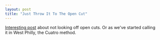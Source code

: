 ```yaml
---
layout: post
title: "Just Throw It To The Open Cut"
---
```


[Interesting post](http://skydmagazine.com/2012/10/win-the-fields-its-that-simple/) about not looking off open cuts. Or as we've started calling it in West Philly, the Cuatro method.
